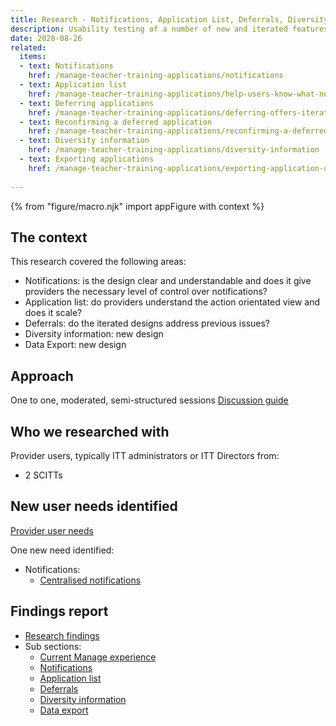 ```yaml
---
title: Research - Notifications, Application List, Deferrals, Diversity Information, Data Export
description: Usability testing of a number of new and iterated features within Manage
date: 2020-08-26
related:
  items:
  - text: Notifications
    href: /manage-teacher-training-applications/notifications
  - text: Application list
    href: /manage-teacher-training-applications/help-users-know-what-needs-doing-and-whats-changed
  - text: Deferring applications
    href: /manage-teacher-training-applications/deferring-offers-iteration
  - text: Reconfirming a deferred application
    href: /manage-teacher-training-applications/reconfirming-a-deferred-offer-iteration
  - text: Diversity information
    href: /manage-teacher-training-applications/diversity-information
  - text: Exporting applications
    href: /manage-teacher-training-applications/exporting-application-data
    
---
```


{% from "figure/macro.njk" import appFigure with context %}

## The context

This research covered the following areas:

* Notifications: is the design clear and understandable and does it give providers the necessary level of control over notifications?
* Application list: do providers understand the action orientated view and does it scale?
* Deferrals: do the iterated designs address previous issues?
* Diversity information: new design
* Data Export: new design

## Approach

One to one, moderated, semi-structured sessions
[Discussion guide](https://docs.google.com/document/d/1luv4YBLeT36GQI_BPNbMLeW7xtksDNs0efCslW7jWbc)

## Who we researched with

Provider users, typically ITT administrators or ITT Directors from:

* 2 SCITTs

## New user needs identified

[Provider user needs](https://trello.com/b/5m1pMTme/apply-provider-needs-e2e)

One new need identified:

* Notifications:
  * [Centralised notifications](https://trello.com/c/1xLJBMke/187-have-everyone-in-my-organisation-receive-notifications-in-a-central-mailbox)

## Findings report

* [Research findings](https://docs.google.com/presentation/d/1cth652Cfpdb_RD042uBvtcPcY-TdsfrJ6yihnN6ryqI/)
* Sub sections:
  * [Current Manage experience](https://docs.google.com/presentation/d/1cth652Cfpdb_RD042uBvtcPcY-TdsfrJ6yihnN6ryqI/edit#slide=id.g918d32124c_0_324)
  * [Notifications](https://docs.google.com/presentation/d/1cth652Cfpdb_RD042uBvtcPcY-TdsfrJ6yihnN6ryqI/edit#slide=id.g918d32124c_0_336)
  * [Application list](https://docs.google.com/presentation/d/1cth652Cfpdb_RD042uBvtcPcY-TdsfrJ6yihnN6ryqI/edit#slide=id.g918d32124c_0_330)
  * [Deferrals](https://docs.google.com/presentation/d/1cth652Cfpdb_RD042uBvtcPcY-TdsfrJ6yihnN6ryqI/edit#slide=id.g918d32124c_0_348)
  * [Diversity information](https://docs.google.com/presentation/d/1cth652Cfpdb_RD042uBvtcPcY-TdsfrJ6yihnN6ryqI/edit#slide=id.g918d32124c_0_342)
  * [Data export](https://docs.google.com/presentation/d/1cth652Cfpdb_RD042uBvtcPcY-TdsfrJ6yihnN6ryqI/edit#slide=id.g918d32124c_0_354)
